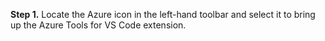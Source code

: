 **Step 1.** Locate the Azure icon in the left-hand toolbar and select it to bring up the Azure Tools for VS Code extension.